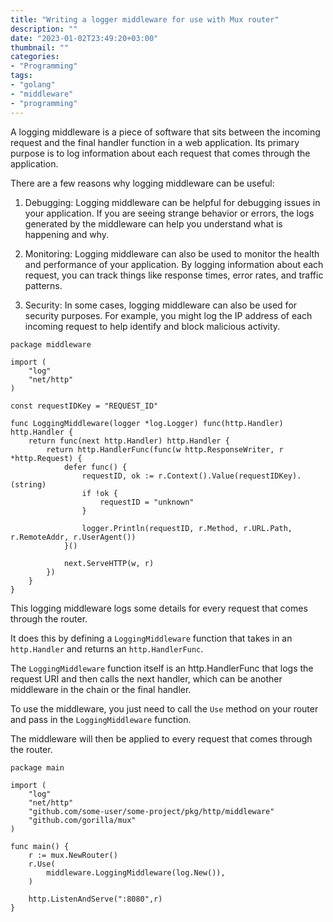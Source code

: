 ```yaml
---
title: "Writing a logger middleware for use with Mux router"
description: ""
date: "2023-01-02T23:49:20+03:00"
thumbnail: ""
categories:
- "Programming"
tags:
- "golang"
- "middleware"
- "programming"
---
```


A logging middleware is a piece of software that sits between the incoming request and the final handler function in a web application. Its primary purpose is to log information about each request that comes through the application.


<!--more-->

There are a few reasons why logging middleware can be useful:

1. Debugging: Logging middleware can be helpful for debugging issues in your application. If you are seeing strange behavior or errors, the logs generated by the middleware can help you understand what is happening and why.

2. Monitoring: Logging middleware can also be used to monitor the health and performance of your application. By logging information about each request, you can track things like response times, error rates, and traffic patterns.

3. Security: In some cases, logging middleware can also be used for security purposes. For example, you might log the IP address of each incoming request to help identify and block malicious activity.

```golang
package middleware

import (
	"log"
	"net/http"
)

const requestIDKey = "REQUEST_ID"

func LoggingMiddleware(logger *log.Logger) func(http.Handler) http.Handler {
	return func(next http.Handler) http.Handler {
		return http.HandlerFunc(func(w http.ResponseWriter, r *http.Request) {
			defer func() {
				requestID, ok := r.Context().Value(requestIDKey).(string)
				if !ok {
					requestID = "unknown"
				}

				logger.Println(requestID, r.Method, r.URL.Path, r.RemoteAddr, r.UserAgent())
			}()

			next.ServeHTTP(w, r)
		})
	}
}
```

This logging middleware logs some details for every request that comes through the router. 

It does this by defining a `LoggingMiddleware` function that takes in an `http.Handler` and returns an `http.HandlerFunc`. 

The `LoggingMiddleware` function itself is an http.HandlerFunc that logs the request URI and then calls the next handler, which can be another middleware in the chain or the final handler.

To use the middleware, you just need to call the `Use` method on your router and pass in the `LoggingMiddleware` function. 

The middleware will then be applied to every request that comes through the router.

```golang
package main

import (
    "log"
	"net/http"
	"github.com/some-user/some-project/pkg/http/middleware"
	"github.com/gorilla/mux"
)

func main() {
	r := mux.NewRouter()
	r.Use(
		middleware.LoggingMiddleware(log.New()),
	)

	http.ListenAndServe(":8080",r)
}
```